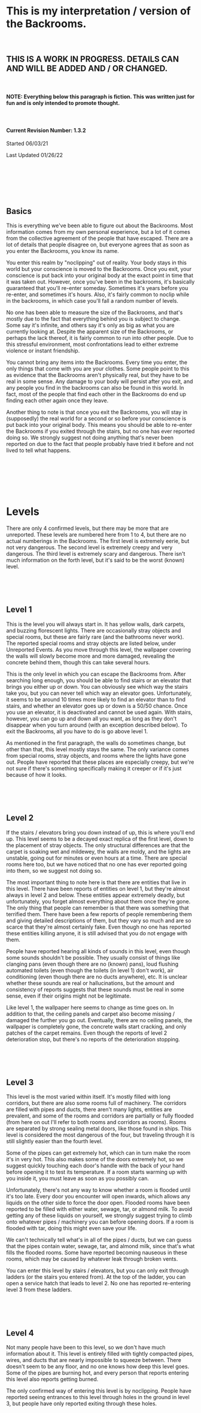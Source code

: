 # This is my interpretation / version of the Backrooms.

<br />

## THIS IS A WORK IN PROGRESS. DETAILS CAN AND WILL BE ADDED AND / OR CHANGED.

<br />

#### NOTE: Everything below this paragraph is fiction. This was written just for fun and is only intended to promote thought.

<br />

#### Current Revision Number: 1.3.2

Started 06/03/21

Last Updated 01/26/22

<br />
<br />
<br />
<br />
<br />

## Basics

This is everything we've been able to figure out about the Backrooms. Most information comes from my own personal experience, but a lot of it comes from the collective agreement of the people that have escaped. There are a lot of details that people disagree on, but everyone agrees that as soon as you enter the Backrooms, you know its name.

You enter this realm by "noclipping" out of reality. Your body stays in this world but your conscience is moved to the Backrooms. Once you exit, your conscience is put back into your original body at the exact point in time that it was taken out. However, once you've been in the backrooms, it's basically guaranteed that you'll re-enter someday. Sometimes it's years before you re-enter, and sometimes it's hours. Also, it's fairly common to noclip while in the backrooms, in which case you'll fall a random number of levels.

No one has been able to measure the size of the Backrooms, and that's mostly due to the fact that everything behind you is subject to change. Some say it's infinite, and others say it's only as big as what you are currently looking at. Despite the apparent size of the Backrooms, or perhaps the lack thereof, it is fairly common to run into other people. Due to this stressful environment, most confrontations lead to either extreme violence or instant friendship.

You cannot bring any items into the Backrooms. Every time you enter, the only things that come with you are your clothes. Some people point to this as evidence that the Backrooms aren't physically real, but they have to be real in some sense. Any damage to your body will persist after you exit, and any people you find in the backrooms can also be found in this world. In fact, most of the people that find each other in the Backrooms do end up finding each other again once they leave.

Another thing to note is that once you exit the Backrooms, you will stay in (supposedly) the real world for a second or so before your conscience is put back into your original body. This means you should be able to re-enter the Backrooms if you exited through the stairs, but no one has ever reported doing so. We strongly suggest not doing anything that's never been reported on due to the fact that people probably have tried it before and not lived to tell what happens.

<br />
<br />
<br />
<br />
<br />

# Levels

There are only 4 confirmed levels, but there may be more that are unreported. These levels are numbered here from 1 to 4, but there are no actual numberings in the Backrooms. The first level is extremely eerie, but not very dangerous. The second level is extremely creepy and very dangerous. The third level is extremely scary and dangerous. There isn't much information on the forth level, but it's said to be the worst (known) level.

<br />
<br />
<br />

## Level 1

This is the level you will always start in. It has yellow walls, dark carpets, and buzzing florescent lights. There are occasionally stray objects and special rooms, but these are fairly rare (and the bathrooms never work). The reported special rooms and stray objects are listed below, under Unreported Events. As you move through this level, the wallpaper covering the walls will slowly become more and more damaged, revealing the concrete behind them, though this can take several hours.

This is the only level in which you can escape the Backrooms from. After searching long enough, you should be able to find stairs or an elevator that brings you either up or down. You can obviously see which way the stairs take you, but you can never tell which way an elevator goes. Unfortunately, it seems to be around 10 times more likely to find an elevator than to find stairs, and whether an elevator goes up or down is a 50/50 chance. Once you use an elevator, it is deactivated and cannot be used again. With stairs, however, you can go up and down all you want, as long as they don't disappear when you turn around (with an exception described below). To exit the Backrooms, all you have to do is go above level 1.

As mentioned in the first paragraph, the walls do sometimes change, but other than that, this level mostly stays the same. The only variance comes from special rooms, stray objects, and rooms where the lights have gone out. People have reported that these places are especially creepy, but we're not sure if there's something specifically making it creeper or if it's just because of how it looks.

<br />
<br />
<br />

## Level 2

If the stairs / elevators bring you down instead of up, this is where you'll end up. This level seems to be a decayed exact replica of the first level, down to the placement of stray objects. The only structural differences are that the carpet is soaking wet and mildewey, the walls are moldy, and the lights are unstable, going out for minutes or even hours at a time. There are special rooms here too, but we have noticed that no one has ever reported going into them, so we suggest not doing so.

The most important thing to note here is that there are entities that live in this level. There have been reports of entities on level 1, but they're almost always in level 2 and below. These entities appear extremely deadly, but unfortunately, you forget almost everything about them once they're gone. The only thing that people can remember is that there was something that terrified them. There have been a few reports of people remembering them and giving detailed descriptions of them, but they vary so much and are so scarce that they're almost certainly fake. Even though no one has reported these entities killing anyone, it is still advised that you do not engage with them.

People have reported hearing all kinds of sounds in this level, even though some sounds shouldn't be possible. They usually consist of things like clanging pans (even though there are no (known) pans), loud flushing automated toilets (even though the toilets (in level 1) don't work), air conditioning (even though there are no ducts anywhere), etc. It is unclear whether these sounds are real or hallucinations, but the amount and consistency of reports suggests that these sounds must be real in some sense, even if their origins might not be legitimate.

Like level 1, the wallpaper here seems to change as time goes on. In addition to that, the ceiling panels and carpet also become missing / damaged the further you go out. Eventually, there are no ceiling panels, the wallpaper is completely gone, the concrete walls start cracking, and only patches of the carpet remains. Even though the reports of level 2 deterioration stop, but there's no reports of the deterioration stopping.

<br />
<br />
<br />

## Level 3

This level is the most varied within itself. It's mostly filled with long corridors, but there are also some rooms full of machinery. The corridors are filled with pipes and ducts, there aren't many lights, entities are prevalent, and some of the rooms and corridors are partially or fully flooded (from here on out I'll refer to both rooms and corridors as rooms). Rooms are separated by strong sealing metal doors, like those found in ships. This level is considered the most dangerous of the four, but traveling through it is still slightly easier than the fourth level.

Some of the pipes can get extremely hot, which can in turn make the room it's in very hot. This also makes some of the doors extremely hot, so we suggest quickly touching each door's handle with the back of your hand before opening it to test its temperature. If a room starts warming up with you inside it, you must leave as soon as you possibly can.

Unfortunately, there's not any way to know whether a room is flooded until it's too late. Every door you encounter will open inwards, which allows any liquids on the other side to force the door open. Flooded rooms have been reported to be filled with either water, sewage, tar, or almond milk. To avoid getting any of these liquids on yourself, we strongly suggest trying to climb onto whatever pipes / machinery you can before opening doors. If a room is flooded with tar, doing this might even save your life.

We can't technically tell what's in all of the pipes / ducts, but we can guess that the pipes contain water, sewage, tar, and almond milk, since that's what fills the flooded rooms. Some have reported becoming nauseous in these rooms, which may be caused by whatever leak through broken vents.

You can enter this level by stairs / elevators, but you can only exit through ladders (or the stairs you entered from). At the top of the ladder, you can open a service hatch that leads to level 2. No one has reported re-entering level 3 from these ladders. 

<br />
<br />
<br />

## Level 4

Not many people have been to this level, so we don't have much information about it. This level is entirely filled with tightly compacted pipes, wires, and ducts that are nearly impossible to squeeze between. There doesn't seem to be any floor, and no one knows how deep this level goes. Some of the pipes are burning hot, and every person that reports entering this level also reports getting burned.

The only confirmed way of entering this level is by noclipping. People have reported seeing entrances to this level through holes in the ground in level 3, but people have only reported exiting through these holes.

<br />
<br />
<br />
<br />
<br />
<br />
<br />
<br />

## Unreported events

<br />

These are events that should be possible, though no one has ever reported on it happening. This could be because something happens to the people that try these things, it could be that no one has ever even though of doing these things in the moment they have the chance to, or it could just be that no one wants to try it because it's an unreported event, which is keeping it unreported.

<br />

- Taking photos / videos
	- You can't bring items into the Backrooms, so taking photos and/or videos just isn't possible
- Re-entering the Backrooms after exiting through stairs
- Re-entering level 3 by going back down the ladder
- Entering a special level 2 room
- Level 1 or 2 wallpaper completely disappearing gone after time
- Noclipping up a level / out of the Backrooms
- Entering level 4 without noclipping
	- It should absolutely be possible to enter level 4 through a hole in the ground in level 3, but no one's every reported doing this. This is one of the few unreported events that we don't suggest people to not try.
- Finding entities on level 4
	- Not many people have been to level 4, but those who did have never reported seeing any entities. It is unclear whether this is because there are no entities in level 4 or if it's because no one has ever survived an entity on level 4.
- Falling unconscious
	- People have reported being dizzy, and people have reported almost falling unconscious, but no one has actually fallen unconscious and reported on it.
- Death
	- It may seem obvious that no one has every reported themselves dying, but the fact that no death ever has been reported is actually quite strange due to groups. It should absolutely be possible for, for instance, one person in a group to die from something in level 3, but nothing like this has ever been reported. No one knows if the reason no deaths have been recorded is because they don't happen or if it's because they don't happen to parts of groups.
- Dying to entities
	- It's pretty obvious that these entities want to kill you, but it's still worth mentioning that this has never been reported
- Finding a body
	- No one has every found a dead body. This doesn't necessarily mean that there are no deaths, since the layout of the backrooms constantly changes.

<br />
<br />
<br />
<br />
<br />

## Special Level 1 and 2 Rooms

<br />

- Bathrooms
- Meeting / Conference Rooms
- Storage / Cleaning Rooms
- Office Kitchens
- office Rooms with chairs and desks

<br />
<br />
<br />
<br />
<br />

## Stray Level 1 and 2 Objects

<br />

- Chairs, Tables
- Desks and Office Chairs
- Couches
- Almond Milk Bottles
- Flashlights

<br />
<br />
<br />
<br />
<br />

## Possible Deaths

<br />

- Starvation / dehydration
	- There aren't any resources in the Backrooms, so you'll have to get out before you die of hunger / thirst
- Overheating
	- The rooms in level 3 can get hot enough to kill you, and people have undoubtedly died from this
- Flooded in level 3
	- Some level 3 rooms are completely flooded, and if you're not careful, these liquids (especially tar) can engulf you once you open the door to it
- Entities
	- Again, there have been no reports of anyone dying to these entities, but they're still considered extremely dangerous

<br />
<br />
<br />
<br />
<br />

## Notes

<br />

- Some people say that the entities don't kill anyone, pointing to the fact that 1: [no bodies have ever been ever been reported] and 2: [it should be possible for only some people in a group to be killed (leaving the others to report it)]. Many people do believe these entities kill, partially because of the extreme fear they invoke, but also because both arguments against them killing have counter-arguments. To stay as neutral as possible, we'll just give some cases for what might be happening:
	- 1: The entities do kill, and they never leave behind bodies or witnesses
	- 2: The entities do kill, the never leave behind witnesses, they do leave behind bodies, and no one can find these bodies because of the changing nature of the backrooms
	- 3: The entities do not kill

<br />
<br />
<br />
<br />
<br />

## Revision History

<br />

### R 1.3.2 01/26/22

- Added Office Kitchens and Office Rooms to the list of level 1 and 2 rooms
- Added Flashlights, Office Chairs, and Couches to the list of stray level 1 and 2 objects
- Added description of no floor and unknown depth to level 4
- Reworded many of the details (especially in level 3 and 4)

<br />

### R 1.3.1 01/14/22

- Added list of stray level 1 and 2 objects
- Reworded many of the details (especially in level 2 and the notes)

<br />

### R 1.3.0 01/13/22

- We now acknowledge that meeting / conference rooms and storage / cleaning rooms do appear in levels 1 and 2
- We now acknowledge that many objects (such as chairs and almond milk bottles) do appear in levels 1, 2, and 3
- Added list of special level 1 and 2 rooms
- Added taking photos and videos to the list of unreported events
- Reworded many of the details (especially in the basics and level 1)

<br />

### R 1.2.0 12/27/21

- Almond milk has been reported flooding level 3 rooms
- Bottles of almond milk have been reported in level 1
- Added falling unconscious to the list of unreported events
- Added finding bodies to the list of unreported events
- Reworded many of the details

<br />

### R 1.1.2 09/09/21

- Slightly reworded many of the details in the Basics section

<br />

### R 1.1.1 06/17/21

- Added shadowy description to the entities

<br />

### R 1.1  06/06/21

- We now acknowledge that the rooms do indeed change as you go through them, instead of staying the same the entire time
- We've had reports of people noclipping from one level to that same level, going back to wherever they started. Before this, we thought noclipping always brought you further down
- We've had reports of people hearing sounds that should be impossible in level 2
- Added level 4 description
- Added revisions and Revision History

<br />

### R 1.0:  06/03/21

- Initial Release
